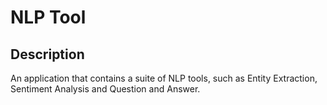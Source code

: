 # NLP Tool

## Description
An application that contains a suite of NLP tools, such as Entity Extraction, Sentiment Analysis and Question and Answer.